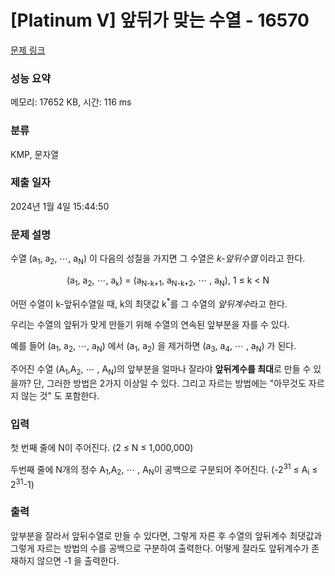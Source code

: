 # [Platinum V] 앞뒤가 맞는 수열 - 16570 

[문제 링크](https://www.acmicpc.net/problem/16570) 

### 성능 요약

메모리: 17652 KB, 시간: 116 ms

### 분류

KMP, 문자열

### 제출 일자

2024년 1월 4일 15:44:50

### 문제 설명

<p>수열 (a<sub>1</sub>, a<sub>2</sub>, ⋯, a<sub>N</sub>) 이 다음의 성질을 가지면 그 수열은 <em>k-앞뒤수열 </em>이라고 한다.</p>

<p style="text-align: center;">(a<sub>1</sub>, a<sub>2</sub>, ⋯, a<sub><span style="font-size: 10.8333px;">k</span></sub>) = (a<sub>N-k+1</sub>, a<sub>N-k+2</sub>, ⋯ , a<sub>N</sub>), 1 ≤ k < N</p>

<p>어떤 수열이 k-앞뒤수열일 때, k의 최댓값 k<sup>*</sup>를 그 수열의 <em>앞뒤계수</em>라고 한다.</p>

<p>우리는 수열의 앞뒤가 맞게 만들기 위해 수열의 연속된 앞부분을 자를 수 있다.</p>

<p>예를 들어 (a<sub>1</sub>, a<sub>2</sub>, ⋯, a<sub>N</sub>) 에서 (a<sub>1</sub>, a<sub>2</sub>) 을 제거하면 (a<sub>3</sub>, a<sub>4</sub>, ⋯ , a<sub>N</sub>) 가 된다.</p>

<p>주어진 수열  (A<sub>1</sub>,A<sub>2</sub>, ⋯ , A<sub>N</sub>)의 앞부분을 얼마나 잘라야 <strong>앞뒤계수를 최대</strong>로 만들 수 있을까? 단, 그러한 방법은 2가지 이상일 수 있다. 그리고 자르는 방법에는 "아무것도 자르지 않는 것" 도 포함한다.</p>

### 입력 

 <p dir="ltr">첫 번째 줄에 N이 주어진다. (2 ≤ N ≤ 1,000,000)</p>

<p dir="ltr">두번째 줄에 N개의 정수 A<sub>1</sub>,A<sub>2</sub>, ⋯ , A<sub>N</sub>이 공백으로 구분되어 주어진다. (-2<sup>31</sup> ≤ A<sub>i</sub> ≤ 2<sup>31</sup>-1)</p>

### 출력 

 <p>앞부분을 잘라서 앞뒤수열로 만들 수 있다면, 그렇게 자른 후 수열의 앞뒤계수 최댓값과 그렇게 자르는 방법의 수를 공백으로 구분하여 출력한다. 어떻게 잘라도 앞뒤계수가 존재하지 않으면 -1 을 출력한다.</p>

